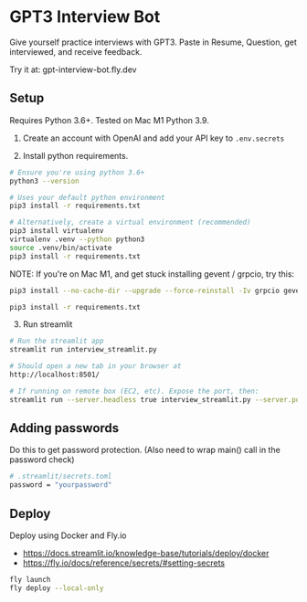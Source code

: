 # GPT3 Interview Bot

Give yourself practice interviews with GPT3. Paste in Resume, Question, get interviewed, and receive feedback.

Try it at: gpt-interview-bot.fly.dev


## Setup

Requires Python 3.6+. Tested on Mac M1 Python 3.9.

1. Create an account with OpenAI and add your API key to `.env.secrets`

2. Install python requirements.

```bash
# Ensure you're using python 3.6+
python3 --version

# Uses your default python environment
pip3 install -r requirements.txt

# Alternatively, create a virtual environment (recommended)
pip3 install virtualenv
virtualenv .venv --python python3
source .venv/bin/activate
pip3 install -r requirements.txt
```

NOTE: If you're on Mac M1, and get stuck installing gevent / grpcio, try this:

```bash
pip3 install --no-cache-dir --upgrade --force-reinstall -Iv grpcio gevent

pip3 install -r requirements.txt
```

3. Run streamlit

```bash
# Run the streamlit app
streamlit run interview_streamlit.py

# Should open a new tab in your browser at
http://localhost:8501/

# If running on remote box (EC2, etc). Expose the port, then:
streamlit run --server.headless true interview_streamlit.py --server.port 8502
```

## Adding passwords

Do this to get password protection. (Also need to wrap main() call in the password check)

```bash
# .streamlit/secrets.toml
password = "yourpassword"
```

## Deploy

Deploy using Docker and Fly.io
- https://docs.streamlit.io/knowledge-base/tutorials/deploy/docker
- https://fly.io/docs/reference/secrets/#setting-secrets

```bash
fly launch
fly deploy --local-only
```
